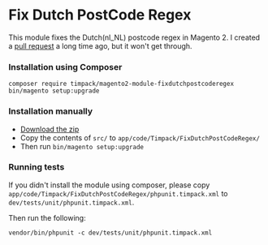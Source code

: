 # Fix Dutch PostCode Regex

This module fixes the Dutch(nl_NL) postcode regex in Magento 2. I created a [pull request](https://github.com/magento/magento2/pull/4874) a long time ago, but it won't get through.

### Installation using Composer

```
composer require timpack/magento2-module-fixdutchpostcoderegex
bin/magento setup:upgrade
```

### Installation manually

- [Download the zip](https://github.com/tdgroot/magento2-module-fixdutchpostcoderegex/archive/master.zip)
- Copy the contents of `src/` to `app/code/Timpack/FixDutchPostCodeRegex/`
- Then run `bin/magento setup:upgrade`

### Running tests

If you didn't install the module using composer, please copy `app/code/Timpack/FixDutchPostCodeRegex/phpunit.timpack.xml` to `dev/tests/unit/phpunit.timpack.xml`.

Then run the following:

`vendor/bin/phpunit -c dev/tests/unit/phpunit.timpack.xml`
